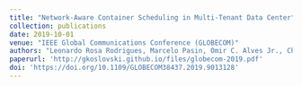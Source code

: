 ```yaml
---
title: "Network-Aware Container Scheduling in Multi-Tenant Data Center"
collection: publications
date: 2019-10-01
venue: "IEEE Global Communications Conference (GLOBECOM)"
authors: "Leonardo Rosa Rodrigues, Marcelo Pasin, Omir C. Alves Jr., Charles Christian Miers, Maurício Aronne Pillon, Pascal Felber, Guilherme Piêgas Koslovski"
paperurl: 'http://gkoslovski.github.io/files/globecom-2019.pdf'
doi: 'https://doi.org/10.1109/GLOBECOM38437.2019.9013128'
---
```

